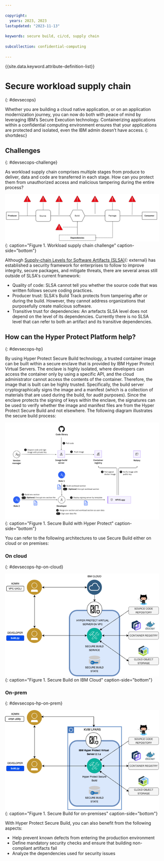 ```yaml
---

copyright:
  years: 2023, 2023
lastupdated: "2023-11-13"

keywords: secure build, ci/cd, supply chain

subcollection: confidential-computing

---
```


{{site.data.keyword.attribute-definition-list}}

# Secure workload supply chain
{: #devsecops}

Whether you are building a cloud native application, or on an application modernization journey, you can now do both with peace of mind by leveraging IBM’s Secure Execution technology. Containerizing applications within a confidential computing environment ensures that your applications are protected and isolated, even the IBM admin doesn’t have access.
{: shortdesc}

## Challenges
{: #devsecops-challenge}

As workload supply chain comprises multiple stages from produce to deliver, data and code are transferred in each stage. How can you protect them from unauthorized access and malicious tampering during the entire process? 

![Workload supply chain challenge](../images/supply-chain-challenge.png){: caption="Figure 1. Workload supply chain challenge" caption-side="bottom"}

Although [Supply-chain Levels for Software Artifacts (SLSA)](https://slsa.dev/){: external} has established a security framework for enterprises to follow to improve integrity, secure packages, and mitigate threats, there are several areas still outside of SLSA's current framework:

- Quality of code: SLSA cannot tell you whether the source code that was written follows secure coding practices.
- Producer trust: SLSA's Build Track protects from tampering after or during the build. However, they cannot address organizations that purposefully create malicious software.
- Transitive trust for dependencies: An artefacts SLSA level does not depend on the level of its dependencies. Currently there is no SLSA level that can refer to both an artifact and its transitive dependencies.

## How can the Hyper Protect Platform help?
{: #devsecops-hp}

By using Hyper Protect Secure Build technology, a trusted container image can be built within a secure enclave that is provided by IBM Hyper Protect Virtual Servers. The enclave is highly isolated, where developers can access the container only by using a specific API, and the cloud administrator cannot access the contents of the container. Therefore, the image that is built can be highly trusted. Specifically, the build server cryptographically signs the image and a manifest (which is a collection of materials that are used during the build, for audit purposes). Since the enclave protects the signing of keys within the enclave, the signatures can be used to verify whether the image and manifest files are from the Hyper Protect Secure Build and not elsewhere. The following diagram illustrates the secure build process:

![Secure build with Hyper Protect](../images/securebuild-workflow.png){: caption="Figure 1. Secure Build with Hyper Protect" caption-side="bottom"}

You can refer to the following architectures to use Secure Build either on cloud or on premises:

### On cloud
{: #devsecops-hp-on-cloud}

![Secure build on IBM Cloud](../images/securebuild-vpc.png){: caption="Figure 1. Secure Build on IBM Cloud" caption-side="bottom"}

### On-prem
{: #devsecops-hp-on-prem}

![Secure build for on-premises](../images/securebuild-onprem.png){: caption="Figure 1. Secure Build for on-premises" caption-side="bottom"}

With Hyper Protect Secure Build, you can also benefit from the following aspects:

- Help prevent known defects from entering the production environment
- Define mandatory security checks and ensure that building non-compliant artifacts fail
- Analyze the dependencies used for security issues
